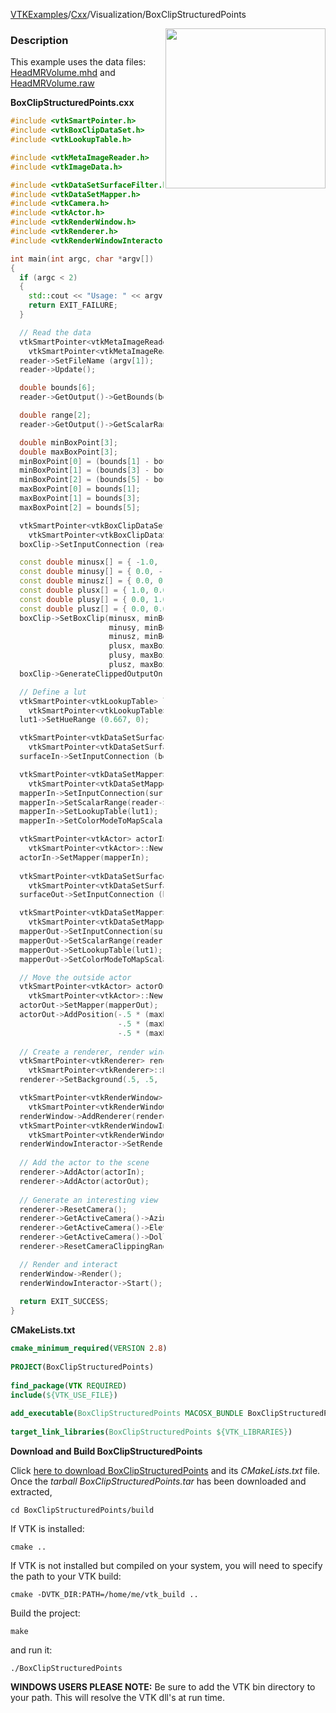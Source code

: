 [VTKExamples](/home/)/[Cxx](/Cxx)/Visualization/BoxClipStructuredPoints

<img align="right" src="https://github.com/lorensen/VTKExamples/blob/gh-pages/Testing/Baseline/Visualization/TestBoxClipStructuredPoints.png?raw=true" width="256" />

### Description
This example uses the data files: [HeadMRVolume.mhd](https://gitlab.kitware.com/lorensen/VTKExamples/raw/master/Testing/Data/HeadMRVolume.mhd) and
[HeadMRVolume.raw](https://gitlab.kitware.com/lorensen/VTKExamples/blob/master/Testing/Data/HeadMRVolume.raw)

**BoxClipStructuredPoints.cxx**
```c++
#include <vtkSmartPointer.h>
#include <vtkBoxClipDataSet.h>
#include <vtkLookupTable.h>

#include <vtkMetaImageReader.h>
#include <vtkImageData.h>

#include <vtkDataSetSurfaceFilter.h>
#include <vtkDataSetMapper.h>
#include <vtkCamera.h>
#include <vtkActor.h>
#include <vtkRenderWindow.h>
#include <vtkRenderer.h>
#include <vtkRenderWindowInteractor.h>

int main(int argc, char *argv[])
{
  if (argc < 2)
  {
    std::cout << "Usage: " << argv[0] << " file.mhd" << endl;
    return EXIT_FAILURE;
  }

  // Read the data
  vtkSmartPointer<vtkMetaImageReader> reader =
    vtkSmartPointer<vtkMetaImageReader>::New();
  reader->SetFileName (argv[1]);
  reader->Update();

  double bounds[6];
  reader->GetOutput()->GetBounds(bounds);  

  double range[2];
  reader->GetOutput()->GetScalarRange(range);  

  double minBoxPoint[3];
  double maxBoxPoint[3];
  minBoxPoint[0] = (bounds[1] - bounds[0]) / 2.0 + bounds[0];
  minBoxPoint[1] = (bounds[3] - bounds[2]) / 2.0 + bounds[2];
  minBoxPoint[2] = (bounds[5] - bounds[4]) / 2.0 + bounds[4];
  maxBoxPoint[0] = bounds[1];
  maxBoxPoint[1] = bounds[3];
  maxBoxPoint[2] = bounds[5];

  vtkSmartPointer<vtkBoxClipDataSet> boxClip =
    vtkSmartPointer<vtkBoxClipDataSet>::New();
  boxClip->SetInputConnection (reader->GetOutputPort());

  const double minusx[] = { -1.0, -0.5, 0.0 };
  const double minusy[] = { 0.0, -1.0, 0.0 };
  const double minusz[] = { 0.0, 0.0, -1.0 };
  const double plusx[] = { 1.0, 0.0, 0.0 };
  const double plusy[] = { 0.0, 1.0, 0.0 };
  const double plusz[] = { 0.0, 0.0, 1.0 };
  boxClip->SetBoxClip(minusx, minBoxPoint,
                      minusy, minBoxPoint,
                      minusz, minBoxPoint,
                      plusx, maxBoxPoint,
                      plusy, maxBoxPoint,
                      plusz, maxBoxPoint);
  boxClip->GenerateClippedOutputOn();

  // Define a lut
  vtkSmartPointer<vtkLookupTable> lut1 =
    vtkSmartPointer<vtkLookupTable>::New();
  lut1->SetHueRange (0.667, 0);

  vtkSmartPointer<vtkDataSetSurfaceFilter> surfaceIn =
    vtkSmartPointer<vtkDataSetSurfaceFilter>::New();
  surfaceIn->SetInputConnection (boxClip->GetOutputPort(0));

  vtkSmartPointer<vtkDataSetMapper> mapperIn =
    vtkSmartPointer<vtkDataSetMapper>::New();
  mapperIn->SetInputConnection(surfaceIn->GetOutputPort());
  mapperIn->SetScalarRange(reader->GetOutput()->GetScalarRange());
  mapperIn->SetLookupTable(lut1);
  mapperIn->SetColorModeToMapScalars();

  vtkSmartPointer<vtkActor> actorIn = 
    vtkSmartPointer<vtkActor>::New();
  actorIn->SetMapper(mapperIn);
 
  vtkSmartPointer<vtkDataSetSurfaceFilter> surfaceOut =
    vtkSmartPointer<vtkDataSetSurfaceFilter>::New();
  surfaceOut->SetInputConnection (boxClip->GetOutputPort(1));

  vtkSmartPointer<vtkDataSetMapper> mapperOut =
    vtkSmartPointer<vtkDataSetMapper>::New();
  mapperOut->SetInputConnection(surfaceOut->GetOutputPort());
  mapperOut->SetScalarRange(reader->GetOutput()->GetScalarRange());
  mapperOut->SetLookupTable(lut1);
  mapperOut->SetColorModeToMapScalars();

  // Move the outside actor
  vtkSmartPointer<vtkActor> actorOut = 
    vtkSmartPointer<vtkActor>::New();
  actorOut->SetMapper(mapperOut);
  actorOut->AddPosition(-.5 * (maxBoxPoint[0] - minBoxPoint[0]),
                        -.5 * (maxBoxPoint[1] - minBoxPoint[1]),
                        -.5 * (maxBoxPoint[2] - minBoxPoint[2]));
 
  // Create a renderer, render window, and interactor
  vtkSmartPointer<vtkRenderer> renderer = 
    vtkSmartPointer<vtkRenderer>::New();
  renderer->SetBackground(.5, .5, .5);

  vtkSmartPointer<vtkRenderWindow> renderWindow = 
    vtkSmartPointer<vtkRenderWindow>::New();
  renderWindow->AddRenderer(renderer);
  vtkSmartPointer<vtkRenderWindowInteractor> renderWindowInteractor = 
    vtkSmartPointer<vtkRenderWindowInteractor>::New();
  renderWindowInteractor->SetRenderWindow(renderWindow);
 
  // Add the actor to the scene
  renderer->AddActor(actorIn);
  renderer->AddActor(actorOut);
  
  // Generate an interesting view
  renderer->ResetCamera();
  renderer->GetActiveCamera()->Azimuth(120);
  renderer->GetActiveCamera()->Elevation(30);
  renderer->GetActiveCamera()->Dolly(1.0);
  renderer->ResetCameraClippingRange();

  // Render and interact
  renderWindow->Render();
  renderWindowInteractor->Start();
  
  return EXIT_SUCCESS;
}
```
**CMakeLists.txt**
```cmake
cmake_minimum_required(VERSION 2.8)
 
PROJECT(BoxClipStructuredPoints)
 
find_package(VTK REQUIRED)
include(${VTK_USE_FILE})
 
add_executable(BoxClipStructuredPoints MACOSX_BUNDLE BoxClipStructuredPoints.cxx)
 
target_link_libraries(BoxClipStructuredPoints ${VTK_LIBRARIES})
```

**Download and Build BoxClipStructuredPoints**

Click [here to download BoxClipStructuredPoints](https://github.com/lorensen/VTKWikiExamplesTarballs/raw/master/BoxClipStructuredPoints.tar) and its *CMakeLists.txt* file.
Once the *tarball BoxClipStructuredPoints.tar* has been downloaded and extracted,
```
cd BoxClipStructuredPoints/build 
```
If VTK is installed:
```
cmake ..
```
If VTK is not installed but compiled on your system, you will need to specify the path to your VTK build:
```
cmake -DVTK_DIR:PATH=/home/me/vtk_build ..
```
Build the project:
```
make
```
and run it:
```
./BoxClipStructuredPoints
```
**WINDOWS USERS PLEASE NOTE:** Be sure to add the VTK bin directory to your path. This will resolve the VTK dll's at run time.

